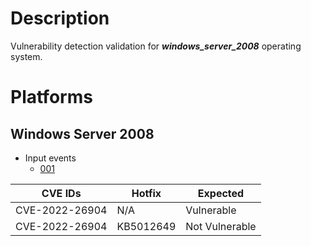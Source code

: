 # Description

Vulnerability detection validation for **_windows_server_2008_** operating system.

# Platforms

## Windows Server 2008

- Input events
  - [001](input_001.json)

| CVE IDs        | Hotfix    | Expected       |
|----------------|-----------|----------------|
| CVE-2022-26904 | N/A       | Vulnerable     |
| CVE-2022-26904 | KB5012649 | Not Vulnerable |
